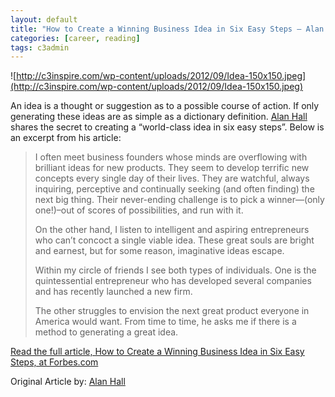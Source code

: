 ```yaml
---
layout: default
title: "How to Create a Winning Business Idea in Six Easy Steps – Alan Hall"
categories: [career, reading]
tags: c3admin
---
```

![http://c3inspire.com/wp-content/uploads/2012/09/Idea-150x150.jpeg](http://c3inspire.com/wp-content/uploads/2012/09/Idea-150x150.jpeg)

An idea is a thought or suggestion as to a possible course of action. If only generating these ideas are as simple as a dictionary definition. [Alan Hall](http://blogs.forbes.com/alanhall/) shares the secret to creating a “world-class idea in six easy steps”. Below is an excerpt from his article:

<blockquote>
	<p>I often meet business founders whose minds are overflowing with brilliant ideas for new products. They seem to develop terrific new concepts every single day of their lives. They are watchful, always inquiring, perceptive and continually seeking (and often finding) the next big thing. Their never-ending challenge is to pick a winner—(only one!)–out of scores of possibilities, and run with it.</p>
	<p>On the other hand, I listen to intelligent and aspiring entrepreneurs who can’t concoct a single viable idea. These great souls are bright and earnest, but for some reason, imaginative ideas escape.</p>
	<p>Within my circle of friends I see both types of individuals. One is the quintessential entrepreneur who has developed several companies and has recently launched a new firm.</p>
	<p>The other struggles to envision the next great product everyone in America would want. From time to time, he asks me if there is a method to generating a great idea.</p>
</blockquote>

[Read the full article, How to Create a Winning Business Idea in Six Easy Steps, at Forbes.com](http://www.forbes.com/sites/alanhall/2012/07/10/how-to-create-a-world-class-business-idea-in-six-easy-steps/)

Original Article by: [Alan Hall](http://blogs.forbes.com/alanhall/)
